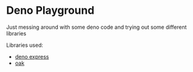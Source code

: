 # Deno Playground

Just messing around with some deno code and trying out some different libraries

Libraries used:

- [deno express](https://github.com/NMathar/deno-express)
- [oak](https://github.com/oakserver/oak)
